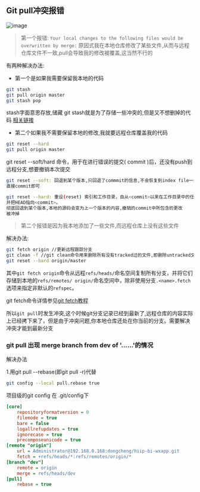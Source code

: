 ## Git pull冲突报错

![image](https://user-images.githubusercontent.com/37958055/88894887-3201a380-d27b-11ea-8bbe-488e57ec6d18.png)

> 第一个报错: `Your local changes to the following files would be overwritten by merge:`
> 原因式我在本地仓库修改了某些文件,从而与远程仓库文件不一致,pull会导致我的修改被覆盖,这当然不行的

有两种解决办法:
- 第一个是如果我需要保留我本地的代码
```bash
git stash
git pull origin master
git stash pop
```
stash字面意思存放,储藏
git stash就是为了存储一些冲突的,但是又不想删掉的代码
[相关链接](https://www.cnblogs.com/tocy/p/git-stash-reference.html)

- 第二个如果我不需要保留本地的修改,我就要远程仓库覆盖我的代码
```bash
git reset --hard
git pull origin master
```

git reset --soft/hard 命令，用于在进行错误的提交( commit )后，还没有push到远程分支,想要撤销本次提交

```bash
git reset --soft: 回退到某个版本,只回退了commmit的信息,不会恢复到index file一级。如果还要提交,
直接commit即可

git reset --hard: 重设(reset) 索引和工作目录，自从<commit>以来在工作目录中的任何改变都被丢弃，
并把HEAD指向<commit>。
彻底回退到某个版本,本地的源码会变为上一个版本的内容,撤销的commit中所包含的更改
被冲掉
```

> 第二个报错是因为我本地添加了一些文件,而远程仓库上没有这些文件

解决办法:
```bash
git fetch origin //更新远程跟踪分支
git clean -f //git clean命令用来删除所有没有tracked过的文件,即删除untracked文件
git reset --hard origin/master
```

其中`git fetch origin`命令从远程`refs/heads/`命名空间复制所有分支，并将它们存储到本地的`refs/remotes/ origin/`命名空间中，除非使用分支`.<name>.fetch`选项来指定非默认的`refspec`。

git fetch命令详情参见[git fetch教程](https://www.yiibai.com/git/git_fetch.html)



所以`git pull`时发生冲突,这个时候git分支记录已经到最新了,远程仓库的内容实际上已经拷下来了，但是由于冲突问题,你本地仓库还处在你当前的分支。需要解决冲突才能到最新分支



### git pull 出现 merge branch from dev of '......'的情况

解决办法

1.用git pull --rebase(即git pull -r)代替

```sh
git config --local pull.rebase true
```

项目级的git config 在 .git/config下

```ini
[core]
	repositoryformatversion = 0
	filemode = true
	bare = false
	logallrefupdates = true
	ignorecase = true
	precomposeunicode = true
[remote "origin"]
	url = Administrator@192.168.0.168:dongcheng/hiip-bi-wxapp.git
	fetch = +refs/heads/*:refs/remotes/origin/*
[branch "dev"]
	remote = origin
	merge = refs/heads/dev
[pull]
	rebase = true
```


